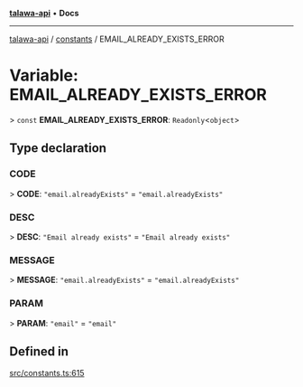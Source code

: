 [**talawa-api**](../../README.md) • **Docs**

***

[talawa-api](../../modules.md) / [constants](../README.md) / EMAIL\_ALREADY\_EXISTS\_ERROR

# Variable: EMAIL\_ALREADY\_EXISTS\_ERROR

\> `const` **EMAIL\_ALREADY\_EXISTS\_ERROR**: `Readonly`\<`object`\>

## Type declaration

### CODE

\> **CODE**: `"email.alreadyExists"` = `"email.alreadyExists"`

### DESC

\> **DESC**: `"Email already exists"` = `"Email already exists"`

### MESSAGE

\> **MESSAGE**: `"email.alreadyExists"` = `"email.alreadyExists"`

### PARAM

\> **PARAM**: `"email"` = `"email"`

## Defined in

[src/constants.ts:615](https://github.com/PalisadoesFoundation/talawa-api/blob/1f38da5423898626c6ebfa24896a9c3d008195c6/src/constants.ts#L615)

